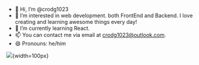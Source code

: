 - 👋 Hi, I’m @crodg1023
- 👀 I’m interested in web development. both FrontEnd and Backend. I love creating and learning awesome things every day!
- 🌱 I’m currently learning React.
- 📫 You can contact me via email at crodg1023@outlook.com.
- 😄 Pronouns: he/him

![](https://github.githubassets.com/images/modules/logos_page/GitHub-Mark.png){width=100px}

<!---
crodg1023/crodg1023 is a ✨ special ✨ repository because its `README.md` (this file) appears on your GitHub profile.
You can click the Preview link to take a look at your changes.
--->
